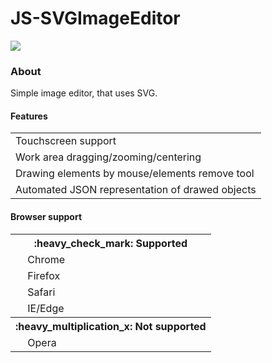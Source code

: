 # JS-SVGImageEditor

<img src="https://raw.githubusercontent.com/Stasgar/JS-SVGImageEditor/master/github-prewiev.png">

### About
Simple image editor, that uses SVG.

#### Features
<table>
  <tr>
    <td>Touchscreen support</td>
  </tr>
  <tr>
    <td>Work area dragging/zooming/centering</td>
  </tr>
  <tr>
    <td>Drawing elements by mouse/elements remove tool</td>
  </tr>
  <tr>
    <td>Automated JSON representation of drawed objects</td>
  </tr>
</table>

#### Browser support

<table>
  <th>:heavy_check_mark: Supported</th>
  <tr>
    <td>
      <img width="15px" src="https://raw.githubusercontent.com/alrra/browser-logos/master/src/chrome/chrome_32x32.png" alt="">
      <span> Chrome</span>
     </td>
  </tr>
  <tr>
    <td>
      <img width="15px" src="https://raw.githubusercontent.com/alrra/browser-logos/master/src/firefox/firefox_32x32.png" alt="">
      <span> Firefox</span>
     </td>
  </tr>
  <tr>
    <td>
      <img width="15px" src="https://raw.githubusercontent.com/alrra/browser-logos/master/src/safari/safari_32x32.png" alt="">
      <span> Safari</span>
     </td>
  </tr>
  <tr>
    <td>
      <img width="15px" src="https://raw.githubusercontent.com/alrra/browser-logos/master/src/edge/edge_32x32.png" alt="">
      <span>IE/Edge</span>
     </td>
  </tr>
  <th>:heavy_multiplication_x: Not supported</th>
  <tr>
    <td>
      <img width="15px" src="https://github.com/alrra/browser-logos/blob/master/src/opera/opera_32x32.png" alt="">
      <span>Opera</span>
     </td>
  </tr>
</table>
